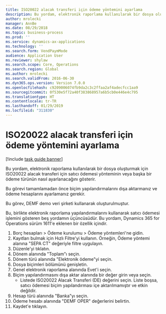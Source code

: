 ```yaml
---
title: ISO20022 alacak transferi için ödeme yöntemini ayarlama
description: Bu yordam, elektronik raporlama kullanılarak bir dosya oluşturmak için ISO20022 alacak transferi için satıcı ödemesi yönteminin veya başka bir ödeme türünün nasıl ayarlanacağını gösterir.
author: mrolecki
manager: AnnBe
ms.date: 08/29/2018
ms.topic: business-process
ms.prod: ''
ms.service: dynamics-ax-applications
ms.technology: ''
ms.search.form: VendPaymMode
audience: Application User
ms.reviewer: shylaw
ms.search.scope: Core, Operations
ms.search.region: Global
ms.author: mrolecki
ms.search.validFrom: 2016-06-30
ms.dyn365.ops.version: Version 7.0.0
ms.openlocfilehash: c9209006074fb9da2c3c2ffaa2af4adecfcc1aa9
ms.sourcegitcommit: 0f530e5f72a40f383868957a6b5cb0e446e4c795
ms.translationtype: HT
ms.contentlocale: tr-TR
ms.lasthandoff: 01/29/2019
ms.locfileid: "311830"
---
```

# <a name="set-up-method-of-payment-for-iso20022-credit-transfer"></a>ISO20022 alacak transferi için ödeme yöntemini ayarlama

[!include [task guide banner](../../includes/task-guide-banner.md)]

Bu yordam, elektronik raporlama kullanılarak bir dosya oluşturmak için ISO20022 alacak transferi için satıcı ödemesi yönteminin veya başka bir ödeme türünün nasıl ayarlanacağını gösterir. 

Bu görevi tamamlamadan önce biçim yapılandırmalarını dışa aktarmanız ve ödeme hesaplarını ayarlamanız gerekir.

Bu görev, DEMF demo veri şirketi kullanarak oluşturulmuştur.

Bu, birlikte elektronik raporlama yapılandırmalarını kullanarak satıcı ödemesi işlemini gösteren beş yordamın üçüncüsüdür. Bu yordam, Dynamics 365 for Operations sürüm 1611'e eklenen bir özellik içindir.

1. Borç hesapları > Ödeme kurulumu > Ödeme yöntemleri'ne gidin.
2. Kayıtları bulmak için Hızlı Filtre'yi kullanın. Örneğin, Ödeme yöntemi alanına "SEPA CT" değeriyle filtre uygulayın.
3. Düzenle'yi tıklatın.
4. Dönem alanında "Toplam"ı seçin.
5. Dönem türü alanında "Elektronik ödeme"yi seçin.
6. Dosya biçimleri bölümünü genişletin.
7. Genel elektronik raporlama alanında Evet'i seçin.
8. Biçim yapılandırmasını dışa aktar alanında bir değer girin veya seçin.
    * Listede ISO20022 Alacak Transferi (DE) değerini seçin. Liste boşsa, satıcı ödemesi biçim yapılandırması içe aktarılmamıştır ve etkin değildir.  
9. Hesap türü alanında "Banka"yı seçin.
10. Ödeme hesabı alanında "DEMF OPER" değerlerini belirtin.
11. Kaydet'e tıklayın.

